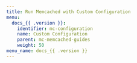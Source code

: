 ```yaml
---
title: Run Memcached with Custom Configuration
menu:
  docs_{{ .version }}:
    identifier: mc-configuration
    name: Custom Configuration
    parent: mc-memcached-guides
    weight: 50
menu_name: docs_{{ .version }}
---
```

